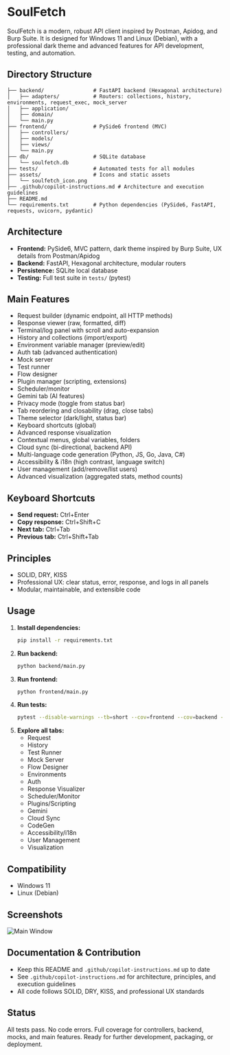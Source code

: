 # SoulFetch

SoulFetch is a modern, robust API client inspired by Postman, Apidog, and Burp Suite. It is designed for Windows 11 and Linux (Debian), with a professional dark theme and advanced features for API development, testing, and automation.

## Directory Structure

```
├── backend/                # FastAPI backend (Hexagonal architecture)
│   ├── adapters/           # Routers: collections, history, environments, request_exec, mock_server
│   ├── application/
│   ├── domain/
│   └── main.py
├── frontend/               # PySide6 frontend (MVC)
│   ├── controllers/
│   ├── models/
│   ├── views/
│   └── main.py
├── db/                     # SQLite database
│   └── soulfetch.db
├── tests/                  # Automated tests for all modules
├── assets/                 # Icons and static assets
│   └── soulfetch_icon.png
├── .github/copilot-instructions.md # Architecture and execution guidelines
├── README.md
└── requirements.txt        # Python dependencies (PySide6, FastAPI, requests, uvicorn, pydantic)
```

## Architecture
- **Frontend:** PySide6, MVC pattern, dark theme inspired by Burp Suite, UX details from Postman/Apidog
- **Backend:** FastAPI, Hexagonal architecture, modular routers
- **Persistence:** SQLite local database
- **Testing:** Full test suite in `tests/` (pytest)

## Main Features
 - Request builder (dynamic endpoint, all HTTP methods)
 - Response viewer (raw, formatted, diff)
 - Terminal/log panel with scroll and auto-expansion
 - History and collections (import/export)
 - Environment variable manager (preview/edit)
 - Auth tab (advanced authentication)
 - Mock server
 - Test runner
 - Flow designer
 - Plugin manager (scripting, extensions)
 - Scheduler/monitor
 - Gemini tab (AI features)
 - Privacy mode (toggle from status bar)
 - Tab reordering and closability (drag, close tabs)
 - Theme selector (dark/light, status bar)
 - Keyboard shortcuts (global)
 - Advanced response visualization
 - Contextual menus, global variables, folders
 - Cloud sync (bi-directional, backend API)
 - Multi-language code generation (Python, JS, Go, Java, C#)
 - Accessibility & i18n (high contrast, language switch)
 - User management (add/remove/list users)
 - Advanced visualization (aggregated stats, method counts)

## Keyboard Shortcuts
- **Send request:** Ctrl+Enter
- **Copy response:** Ctrl+Shift+C
- **Next tab:** Ctrl+Tab
- **Previous tab:** Ctrl+Shift+Tab

## Principles
- SOLID, DRY, KISS
- Professional UX: clear status, error, response, and logs in all panels
- Modular, maintainable, and extensible code

## Usage
1. **Install dependencies:**
   ```sh
   pip install -r requirements.txt
   ```
2. **Run backend:**
   ```sh
   python backend/main.py
   ```
3. **Run frontend:**
   ```sh
   python frontend/main.py
   ```
4. **Run tests:**
   ```sh
   pytest --disable-warnings --tb=short --cov=frontend --cov=backend --cov-report=term-missing
   ```
5. **Explore all tabs:**
   - Request
   - History
   - Test Runner
   - Mock Server
   - Flow Designer
   - Environments
   - Auth
   - Response Visualizer
   - Scheduler/Monitor
   - Plugins/Scripting
   - Gemini
   - Cloud Sync
   - CodeGen
   - Accessibility/i18n
   - User Management
   - Visualization

## Compatibility
- Windows 11
- Linux (Debian)

## Screenshots
![Main Window](assets/soulfetch_icon.png)

## Documentation & Contribution
- Keep this README and `.github/copilot-instructions.md` up to date
- See `.github/copilot-instructions.md` for architecture, principles, and execution guidelines
- All code follows SOLID, DRY, KISS, and professional UX standards

## Status
All tests pass. No code errors. Full coverage for controllers, backend, mocks, and main features. Ready for further development, packaging, or deployment.